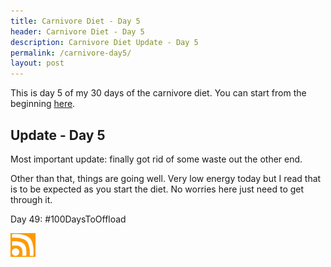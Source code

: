 ```yaml
---
title: Carnivore Diet - Day 5
header: Carnivore Diet - Day 5
description: Carnivore Diet Update - Day 5
permalink: /carnivore-day5/
layout: post
---
```


This is day 5 of my 30 days of the carnivore diet. You can start from the beginning [here](https://rmooreblog.netlify.app/carnivore/).

## Update - Day 5

Most important update: finally got rid of some waste out the other end.

Other than that, things are going well. Very low energy today but I read that is to be expected as you start the diet. No worries here just need to get through it.

Day 49: #100DaysToOffload

<a href="https://rmooreblog.netlify.app/feed.xml"><img src="/assets/images/rss_feed.jpg" style="opacity:1;" width="40"/></a>
